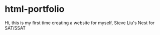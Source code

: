 # html-portfolio
Hi, this is my first time creating a website for myself, Steve Liu's Nest for SAT/SSAT
